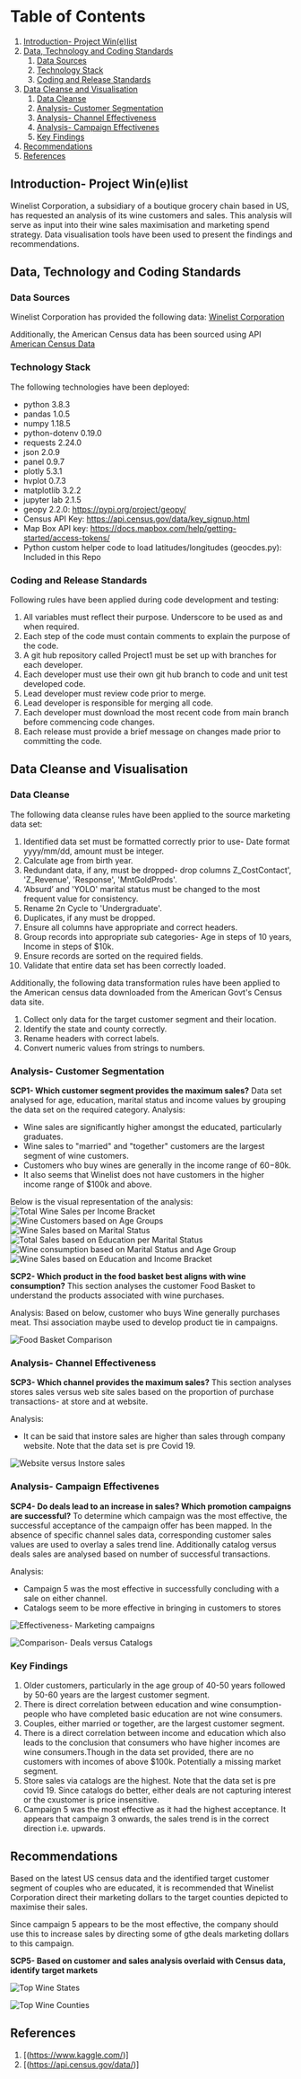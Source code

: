 # Table of Contents

1. [Introduction- Project Win(e)list](#Introduction)
2. [Data, Technology and Coding Standards](#Paragraph1)
   1. [Data Sources](#SubParagraph1)
   2. [Technology Stack](#Subparagraph2)
   3. [Coding and Release Standards](#Subparagraph3)
3. [Data Cleanse and Visualisation](#Paragraph2)
   1. [Data Cleanse](#SubParagraph4)
   2. [Analysis- Customer Segmentation](#SubParagraph5)
   3. [Analysis- Channel Effectiveness](#Subparagraph6)
   4. [Analysis- Campaign Effectivenes](#Subparagraph7)
   5. [Key Findings](#Subparagraph8)
4. [Recommendations](#Paragraph3)
5. [References](#Paragraph4)

<div style="page-break-after: always;"></div>

## Introduction- Project Win(e)list <a name="Introduction"></a>

Winelist Corporation, a subsidiary of a boutique grocery chain based in US, has requested an analysis of its wine customers and sales. This analysis will serve as input into their wine sales maximisation and marketing spend strategy. Data visualisation tools have been used to present the findings and recommendations.

## Data, Technology and Coding Standards <a name="paragraph1"></a>

### Data Sources <a name="subparagraph1"></a>

Winelist Corporation has provided the following data:
[Winelist Corporation](https://www.kaggle.com/c/winwinewine/data)

Additionally, the American Census data has been sourced using API [American Census Data](https://api.census.gov/data/2019)

### Technology Stack <a name="subparagraph2"></a>

The following technologies have been deployed:

- python 3.8.3
- pandas 1.0.5
- numpy 1.18.5
- python-dotenv 0.19.0
- requests 2.24.0
- json 2.0.9
- panel 0.9.7
- plotly 5.3.1
- hvplot 0.7.3
- matplotlib 3.2.2
- jupyter lab 2.1.5
- geopy 2.2.0: https://pypi.org/project/geopy/
- Census API Key: https://api.census.gov/data/key_signup.html
- Map Box API key: https://docs.mapbox.com/help/getting-started/access-tokens/
- Python custom helper code to load latitudes/longitudes (geocdes.py): Included in this Repo

### Coding and Release Standards <a name="subparagraph3"></a>

Following rules have been applied during code development and testing:

1. All variables must reflect their purpose. Underscore to be used as and when required.
2. Each step of the code must contain comments to explain the purpose of the code.
3. A git hub repository called Project1 must be set up with branches for each developer.
4. Each developer must use their own git hub branch to code and unit test developed code.
5. Lead developer must review code prior to merge.
6. Lead developer is responsible for merging all code.
7. Each developer must download the most recent code from main branch before commencing code changes.
8. Each release must provide a brief message on changes made prior to committing the code.

## Data Cleanse and Visualisation <a name="paragraph2"></a>

### Data Cleanse <a name="subparagraph4"></a>

The following data cleanse rules have been applied to the source marketing data set:

1. Identified data set must be formatted correctly prior to use- Date format yyyy/mm/dd, amount must be integer.
2. Calculate age from birth year.
3. Redundant data, if any, must be dropped- drop columns Z_CostContact', 'Z_Revenue', 'Response', 'MntGoldProds'.
4. ‘Absurd’ and 'YOLO' marital status must be changed to the most frequent value for consistency.
5. Rename 2n Cycle to 'Undergraduate'.
6. Duplicates, if any must be dropped.
7. Ensure all columns have appropriate and correct headers.
8. Group records into appropriate sub categories- Age in steps of 10 years, Income in steps of $10k.
9. Ensure records are sorted on the required fields.
10. Validate that entire data set has been correctly loaded.

Additionally, the following data transformation rules have been applied to the American census data downloaded from the American Govt's Census data site.

1. Collect only data for the target customer segment and their location.
2. Identify the state and county correctly.
3. Rename headers with correct labels.
4. Convert numeric values from strings to numbers.

### Analysis- Customer Segmentation <a name="subparagraph5"></a>

**SCP1- Which customer segment provides the maximum sales?**
Data set analysed for age, education, marital status and income values by grouping the data set on the required category.
Analysis:

- Wine sales are significantly higher amongst the educated, particularly graduates.
- Wine sales to "married" and "together" customers are the largest segment of wine customers.
- Customers who buy wines are generally in the income range of $60-$80k.
- It also seems that Winelist does not have customers in the higher income range of $100k and above.

Below is the visual representation of the analysis:
![Total Wine Sales per Income Bracket](https://github.com/chirathlv/Project1/blob/main/Images/Total%20Wine%20Sales%20per%20Income%20Bracket.png)
![Wine Customers based on Age Groups](https://github.com/chirathlv/Project1/blob/main/Images/Wine%20consumption%20based%20on%20age%20groups.png)
![Wine Sales based on Marital Status](https://github.com/chirathlv/Project1/blob/main/Images/Wine%20sales%20based%20on%20marital%20status.png)
![Total Sales based on Education per Marital Status](https://github.com/chirathlv/Project1/blob/main/Images/Wine%20sales%20based%20on%20education%20and%20mstatus.png)
![Wine consumption based on Marital Status and Age Group](https://github.com/chirathlv/Project1/blob/main/Images/Wine%20consumption%20based%20on%20marital%20status%20and%20age%20group.png)
![Wine Sales based on Education and Income Bracket](https://github.com/chirathlv/Project1/blob/main/Images/Wine%20Sales%20based%20on%20Education%20and%20Income%20Bracket.png)

**SCP2- Which product in the food basket best aligns with wine consumption?**
This section analyses the customer Food Basket to understand the products associated with wine purchases.

Analysis:
Based on below, customer who buys Wine generally purchases meat. Thsi association maybe used to develop product tie in campaigns.

![Food Basket Comparison](https://github.com/chirathlv/Project1/blob/main/Images/Food%20basket%20comparison.png)

### Analysis- Channel Effectiveness <a name="subparagraph6"></a>

**SCP3- Which channel provides the maximum sales?**
This section analyses stores sales versus web site sales based on the proportion of purchase transactions- at store and at website.

Analysis:

- It can be said that instore sales are higher than sales through company website. Note that the data set is pre Covid 19.

![Website versus Instore sales](https://github.com/chirathlv/Project1/blob/main/Images/Channel%20performance%20stores%20versus%20website.png)

### Analysis- Campaign Effectivenes <a name="subparagraph7"></a>

**SCP4- Do deals lead to an increase in sales? Which promotion campaigns are successful?**
To determine which campaign was the most effective, the successful acceptance of the campaign offer has been mapped. In the absence of specific channel sales data, corresponding customer sales values are used to overlay a sales trend line. Additionally catalog versus deals sales are analysed based on number of successful transactions.

Analysis:

- Campaign 5 was the most effective in successfully concluding with a sale on either channel.
- Catalogs seem to be more effective in bringing in customers to stores

![Effectiveness- Marketing campaigns](https://github.com/chirathlv/Project1/blob/main/Images/Total%20Sales%20generated%20for%20past%20Marketing%20Campaigns.png)

![Comparison- Deals versus Catalogs](https://github.com/chirathlv/Project1/blob/main/Images/Channel%20Performance%20-%20Deals%20vs%20Catalogs.png)

### Key Findings <a name="subparagraph8"></a>

1. Older customers, particularly in the age group of 40-50 years followed by 50-60 years are the largest customer segment.
2. There is direct correlation between education and wine consumption- people who have completed basic education are not wine consumers.
3. Couples, either married or together, are the largest customer segment.
4. There is a direct correlation between income and education which also leads to the conclusion that consumers who have higher incomes are wine consumers.Though in the data set provided, there are no customers with incomes of above $100k. Potentially a missing market segment.
5. Store sales via catalogs are the highest. Note that the data set is pre covid 19. Since catalogs do better, either deals are not capturing interest or the cxustomer is price insensitive.
6. Campaign 5 was the most effective as it had the highest acceptance. It appears that campaign 3 onwards, the sales trend is in the correct direction i.e. upwards.

## Recommendations <a name="paragraph3"></a>

Based on the latest US census data and the identified target customer segment of couples who are educated, it is recommended that Winelist Corporation direct their marketing dollars to the target counties depicted to maximise their sales.

Since campaign 5 appears to be the most effective, the company should use this to increase sales by directing some of gthe deals marketing dollars to this campaign.

**SCP5- Based on customer and sales analysis overlaid with Census data, identify target markets**

![Top Wine States](https://github.com/chirathlv/Project1/blob/main/Images/Top%20wine%20states.png)

![Top Wine Counties](https://github.com/chirathlv/Project1/blob/main/Images/Top%20wine%20counties.png)

## References <a name="paragraph4"></a>

1. [(https://www.kaggle.com/)]
2. [(https://api.census.gov/data/)]
